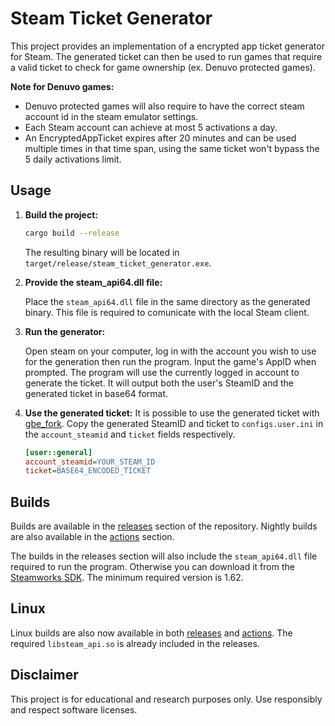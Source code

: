 # Steam Ticket Generator

This project provides an implementation of a encrypted app ticket generator for Steam. The generated ticket can then be used to run games that require a valid ticket to check for game ownership (ex. Denuvo protected games).

**Note for Denuvo games:**
 - Denuvo protected games will also require to have the correct steam account id in the steam emulator settings.
 - Each Steam account can achieve at most 5 activations a day.
 - An EncryptedAppTicket expires after 20 minutes and can be used multiple times in that time span, using the same ticket won't bypass the 5 daily activations limit.

## Usage

1. **Build the project:**

    ```sh
    cargo build --release
    ```

    The resulting binary will be located in `target/release/steam_ticket_generator.exe`.

2. **Provide the steam_api64.dll file:**

    Place the `steam_api64.dll` file in the same directory as the generated binary. This file is required to comunicate with the local Steam client.

3. **Run the generator:**

    Open steam on your computer, log in with the account you wish to use for the generation then run the program.
    Input the game's AppID when prompted. The program will use the currently logged in account to generate the ticket.
    It will output both the user's SteamID and the generated ticket in base64 format.

4. **Use the generated ticket:**
    It is possible to use the generated ticket with [gbe_fork](https://github.com/Detanup01/gbe_fork).
    Copy the generated SteamID and ticket to `configs.user.ini` in the `account_steamid` and `ticket` fields respectively.
    ```ini
    [user::general]
    account_steamid=YOUR_STEAM_ID
    ticket=BASE64_ENCODED_TICKET
    ```

## Builds

Builds are available in the [releases](https://github.com/denuvosanctuary/steam-ticket-generator/releases) section of the repository. Nightly builds are also available in the [actions](https://github.com/denuvosanctuary/steam-ticket-generator/actions) section.

The builds in the releases section will also include the `steam_api64.dll` file required to run the program. Otherwise you can download it from the [Steamworks SDK](https://partner.steamgames.com/doc/sdk). The minimum required version is 1.62.

## Linux

Linux builds are also now available in both [releases](https://github.com/denuvosanctuary/steam-ticket-generator/releases) and [actions](https://github.com/denuvosanctuary/steam-ticket-generator/actions). The required `libsteam_api.so` is already included in the releases.

## Disclaimer

This project is for educational and research purposes only. Use responsibly and respect software licenses.
